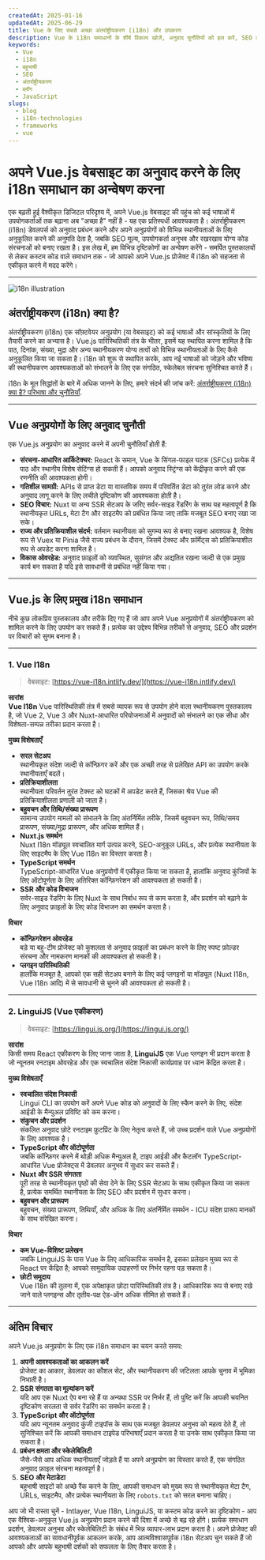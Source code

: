 ```yaml
---
createdAt: 2025-01-16
updatedAt: 2025-06-29
title: Vue के लिए सबसे अच्छा अंतर्राष्ट्रीयकरण (i18n) और उपकरण
description: Vue के i18n समाधानों के शीर्ष विकल्प खोजें, अनुवाद चुनौतियों को हल करें, SEO बढ़ाएं और एक वैश्विक वेब अनुभव प्रदान करें.
keywords:
  - Vue
  - i18n
  - बहुभाषी
  - SEO
  - अंतर्राष्ट्रीयकरण
  - ब्लॉग
  - JavaScript
slugs:
  - blog
  - i18n-technologies
  - frameworks
  - vue
---
```


# अपने Vue.js वेबसाइट का अनुवाद करने के लिए i18n समाधान का अन्वेषण करना

एक बढ़ती हुई वैश्वीकृत डिजिटल परिदृश्य में, अपने Vue.js वेबसाइट की पहुंच को कई भाषाओं में उपयोगकर्ताओं तक बढ़ाना अब "अच्छा है" नहीं है - यह एक प्रतिस्पर्धी आवश्यकता है। अंतर्राष्ट्रीयकरण (i18n) डेवलपर्स को अनुवाद प्रबंधन करने और अपने अनुप्रयोगों को विभिन्न स्थानीयताओं के लिए अनुकूलित करने की अनुमति देता है, जबकि SEO मूल्य, उपयोगकर्ता अनुभव और रखरखाव योग्य कोड संरचनाओं को बनाए रखता है। इस लेख में, हम विभिन्न दृष्टिकोणों का अन्वेषण करेंगे - समर्पित पुस्तकालयों से लेकर कस्टम कोड वाले समाधान तक - जो आपको अपने Vue.js प्रोजेक्ट में i18n को सहजता से एकीकृत करने में मदद करेंगे।

---

![i18n illustration](https://github.com/aymericzip/intlayer/blob/main/docs/assets/i18n.webp)

## अंतर्राष्ट्रीयकरण (i18n) क्या है?

अंतर्राष्ट्रीयकरण (i18n) एक सॉफ़्टवेयर अनुप्रयोग (या वेबसाइट) को कई भाषाओं और सांस्कृतियों के लिए तैयारी करने का अभ्यास है। Vue.js पारिस्थितिकी तंत्र के भीतर, इसमें यह स्थापित करना शामिल है कि पाठ, दिनांक, संख्या, मुद्रा और अन्य स्थानीयकरण योग्य तत्वों को विभिन्न स्थानीयताओं के लिए कैसे अनुकूलित किया जा सकता है। i18n को शुरू से स्थापित करके, आप नई भाषाओं को जोड़ने और भविष्य की स्थानीयकरण आवश्यकताओं को संभालने के लिए एक संगठित, स्केलेबल संरचना सुनिश्चित करते हैं।

i18n के मूल सिद्धांतों के बारे में अधिक जानने के लिए, हमारे संदर्भ की जांच करें: [अंतर्राष्ट्रीयकरण (i18n) क्या है? परिभाषा और चुनौतियाँ](https://github.com/aymericzip/intlayer/blob/main/docs/docs/hi/what_is_internationalization.md).

---

## Vue अनुप्रयोगों के लिए अनुवाद चुनौती

एक Vue.js अनुप्रयोग का अनुवाद करने में अपनी चुनौतियाँ होती हैं:

- **संरचना-आधारित आर्किटेक्चर:** React के समान, Vue के सिंगल-फाइल घटक (SFCs) प्रत्येक में पाठ और स्थानीय विशेष सेटिंग्स हो सकती हैं। आपको अनुवाद स्ट्रिंग्स को केंद्रीकृत करने की एक रणनीति की आवश्यकता होगी।
- **गतिशील सामग्री:** APIs से प्राप्त डेटा या वास्तविक समय में परिवर्तित डेटा को तुरंत लोड करने और अनुवाद लागू करने के लिए लचीले दृष्टिकोण की आवश्यकता होती है।
- **SEO विचार:** Nuxt या अन्य SSR सेटअप के जरिए सर्वर-साइड रेंडरिंग के साथ यह महत्वपूर्ण है कि स्थानीयकृत URLs, मेटा टैग और साइटमैप को प्रबंधित किया जाए ताकि मजबूत SEO बनाए रखा जा सके।
- **राज्य और प्रतिक्रियाशील संदर्भ:** वर्तमान स्थानीयता को सुगम्य रूप से बनाए रखना आवश्यक है, विशेष रूप से Vuex या Pinia जैसे राज्य प्रबंधन के दौरान, जिसमें टेक्स्ट और फ़ॉर्मेट्स को प्रतिक्रियाशील रूप से अपडेट करना शामिल है।
- **विकास ओवरहेड:** अनुवाद फ़ाइलों को व्यवस्थित, सुसंगत और अद्यतित रखना जल्दी से एक प्रमुख कार्य बन सकता है यदि इसे सावधानी से प्रबंधित नहीं किया गया।

---

## Vue.js के लिए प्रमुख i18n समाधान

नीचे कुछ लोकप्रिय पुस्तकालय और तरीके दिए गए हैं जो आप अपने Vue अनुप्रयोगों में अंतर्राष्ट्रीयकरण को शामिल करने के लिए उपयोग कर सकते हैं। प्रत्येक का उद्देश्य विभिन्न तरीकों से अनुवाद, SEO और प्रदर्शन पर विचारों को सुगम बनाना है।

---

### 1. Vue I18n

> वेबसाइट: [https://vue-i18n.intlify.dev/](https://vue-i18n.intlify.dev/)

**सारांश**  
**Vue I18n** Vue पारिस्थितिकी तंत्र में सबसे व्यापक रूप से उपयोग होने वाला स्थानीयकरण पुस्तकालय है, जो Vue 2, Vue 3 और Nuxt-आधारित परियोजनाओं में अनुवादों को संभालने का एक सीधा और विशेषता-सम्पन्न तरीका प्रदान करता है।

**मुख्य विशेषताएँ**

- **सरल सेटअप**  
  स्थानीयकृत संदेश जल्दी से कॉन्फ़िगर करें और एक अच्छी तरह से प्रलेखित API का उपयोग करके स्थानीयताएँ बदलें।
- **प्रतिक्रियाशीलता**  
  स्थानीयता परिवर्तन तुरंत टेक्स्ट को घटकों में अपडेट करते हैं, जिसका श्रेय Vue की प्रतिक्रियाशीलता प्रणाली को जाता है।
- **बहुवचन और तिथि/संख्या प्रारूपण**  
  सामान्य उपयोग मामलों को संभालने के लिए अंतर्निर्मित तरीके, जिसमें बहुवचन रूप, तिथि/समय प्रारूपण, संख्या/मुद्रा प्रारूपण, और अधिक शामिल हैं।
- **Nuxt.js समर्थन**  
  Nuxt I18n मॉड्यूल स्वचालित मार्ग उत्पन्न करने, SEO-अनुकूल URLs, और प्रत्येक स्थानीयता के लिए साइटमैप के लिए Vue I18n का विस्तार करता है।
- **TypeScript समर्थन**  
  TypeScript-आधारित Vue अनुप्रयोगों में एकीकृत किया जा सकता है, हालांकि अनुवाद कुंजियों के लिए ऑटोपूर्णता के लिए अतिरिक्त कॉन्फ़िगरेशन की आवश्यकता हो सकती है।
- **SSR और कोड विभाजन**  
  सर्वर-साइड रेंडरिंग के लिए Nuxt के साथ निर्बाध रूप से काम करता है, और प्रदर्शन को बढ़ाने के लिए अनुवाद फ़ाइलों के लिए कोड विभाजन का समर्थन करता है।

**विचार**

- **कॉन्फ़िगरेशन ओवरहेड**  
  बड़े या बहु-टीम प्रोजेक्ट को कुशलता से अनुवाद फ़ाइलों का प्रबंधन करने के लिए स्पष्ट फ़ोल्डर संरचना और नामकरण मानकों की आवश्यकता हो सकती है।
- **प्लगइन पारिस्थितिकी**  
  हालाँकि मजबूत है, आपको एक सही सेटअप बनाने के लिए कई प्लगइनों या मॉड्यूल (Nuxt I18n, Vue I18n आदि) में से सावधानी से चुनने की आवश्यकता हो सकती है।

---

### 2. LinguiJS (Vue एकीकरण)

> वेबसाइट: [https://lingui.js.org/](https://lingui.js.org/)

**सारांश**  
किसी समय React एकीकरण के लिए जाना जाता है, **LinguiJS** एक Vue प्लगइन भी प्रदान करता है जो न्यूनतम रनटाइम ओवरहेड और एक स्वचालित संदेश निकासी कार्यप्रवाह पर ध्यान केंद्रित करता है।

**मुख्य विशेषताएँ**

- **स्वचालित संदेश निकासी**  
  Lingui CLI का उपयोग करें अपने Vue कोड को अनुवादों के लिए स्कैन करने के लिए, संदेश आईडी के मैन्युअल प्रविष्टि को कम करना।
- **संकुचन और प्रदर्शन**  
  संकलित अनुवाद छोटे रनटाइम फ़ुटप्रिंट के लिए नेतृत्व करते हैं, जो उच्च प्रदर्शन वाले Vue अनुप्रयोगों के लिए आवश्यक है।
- **TypeScript और ऑटोपूर्णता**  
  जबकि कॉन्फ़िगर करने में थोड़ी अधिक मैन्युअल है, टाइप आईडी और कैटलॉग TypeScript-आधारित Vue प्रोजेक्ट्स में डेवलपर अनुभव में सुधार कर सकते हैं।
- **Nuxt और SSR संगतता**  
  पूरी तरह से स्थानीयकृत पृष्ठों की सेवा देने के लिए SSR सेटअप के साथ एकीकृत किया जा सकता है, प्रत्येक समर्थित स्थानीयता के लिए SEO और प्रदर्शन में सुधार करना।
- **बहुवचन और प्रारूपण**  
  बहुवचन, संख्या प्रारूपण, तिथियाँ, और अधिक के लिए अंतर्निर्मित समर्थन - ICU संदेश प्रारूप मानकों के साथ संरेखित करना।

**विचार**

- **कम Vue-विशिष्ट प्रलेखन**  
  जबकि LinguiJS के पास Vue के लिए आधिकारिक समर्थन है, इसका प्रलेखन मुख्य रूप से React पर केंद्रित है; आपको सामुदायिक उदाहरणों पर निर्भर रहना पड़ सकता है।
- **छोटी समुदाय**  
  Vue I18n की तुलना में, एक अपेक्षाकृत छोटा पारिस्थितिकी तंत्र है। आधिकारिक रूप से बनाए रखे जाने वाले प्लगइन्स और तृतीय-पक्ष ऐड-ऑन अधिक सीमित हो सकते हैं।

---

## अंतिम विचार

अपने Vue.js अनुप्रयोग के लिए एक i18n समाधान का चयन करते समय:

1. **अपनी आवश्यकताओं का आकलन करें**  
   प्रोजेक्ट का आकार, डेवलपर का कौशल सेट, और स्थानीयकरण की जटिलता आपके चुनाव में भूमिका निभाती है।
2. **SSR संगतता का मूल्यांकन करें**  
   यदि आप एक Nuxt ऐप बना रहे हैं या अन्यथा SSR पर निर्भर हैं, तो पुष्टि करें कि आपकी चयनित दृष्टिकोण सरलता से सर्वर रेंडरिंग का समर्थन करता है।
3. **TypeScript और ऑटोपूर्णता**  
   यदि आप न्यूनतम अनुवाद कुंजी टाइपॉस के साथ एक मजबूत डेवलपर अनुभव को महत्व देते हैं, तो सुनिश्चित करें कि आपकी समाधान टाइपेड परिभाषाएँ प्रदान करता है या उनके साथ एकीकृत किया जा सकता है।
4. **प्रबंधन क्षमता और स्केलेबिलिटी**  
   जैसे-जैसे आप अधिक स्थानीयताएँ जोड़ते हैं या अपने अनुप्रयोग का विस्तार करते हैं, एक संगठित अनुवाद फ़ाइल संरचना महत्वपूर्ण है।
5. **SEO और मेटाडेटा**  
   बहुभाषी साइटों को अच्छे रैंक करने के लिए, आपकी समाधान को मुख्य रूप से स्थानीयकृत मेटा टैग, URLs, साइटमैप, और प्रत्येक स्थानीयता के लिए `robots.txt` को सरल बनाना चाहिए।

आप जो भी रास्ता चुनें - Intlayer, Vue I18n, LinguiJS, या कस्टम कोड करने का दृष्टिकोण - आप एक वैश्विक-अनुकूल Vue.js अनुप्रयोग प्रदान करने की दिशा में अच्छे से बढ़ रहे होंगे। प्रत्येक समाधान प्रदर्शन, डेवलपर अनुभव और स्केलेबिलिटी के संबंध में भिन्न व्यापार-लाभ प्रदान करता है। अपने प्रोजेक्ट की आवश्यकताओं का सावधानीपूर्वक आकलन करके, आप आत्मविश्वासपूर्वक i18n सेटअप चुन सकते हैं जो आपको और आपके बहुभाषी दर्शकों को सफलता के लिए तैयार करता है।
